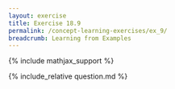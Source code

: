 ```yaml
---
layout: exercise
title: Exercise 18.9
permalink: /concept-learning-exercises/ex_9/
breadcrumb: Learning from Examples
---
```


{% include mathjax_support %}

<div><i class="arrow-up loader" data-chapter="concept-learning-exercises" data-exercise="ex_9" data-rating="0"></i></div>
{% include_relative question.md %}
